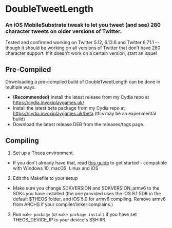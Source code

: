 
# DoubleTweetLength

### An iOS MobileSubstrate tweak to let you tweet (and see) 280 character tweets on older versions of Twitter.

Tested and confirmed working on Twitter 5.12, 6.13.6 and Twitter 6.71.1 -- though it should be working on all versions of Twitter that don't have 280 character support. If it doesn't work on a certain version, start an issue!

## Pre-Compiled

Downloading a pre-compiled build of DoubleTweetLength can be done in multiple ways.
- **(Recommended)** Install the latest release from my Cydia repo at https://cydia.invoxiplaygames.uk/
- Install the latest beta package from my Cydia repo at https://cydia.invoxiplaygames.uk/beta (this may be an experimental build)
- Download the latest release DEB from the releases/tags page.

## Compiling
1. Set up a Theos environment.
- If you don't already have that, read [this guide](https://github.com/theos/theos/wiki/Installation) to get started - compatible with Windows 10, macOS, Linux and iOS
2. Edit the Makefile to your setup
- Make sure you change SDKVERSION and SDKVERSION_armv6 to the SDKs you have installed (the one provided uses the iOS 8.1 SDK in the default $THEOS folder, and iOS 5.0 for armv6 compiling. Remove armv6 from ARCHS if your compiler/linker complains.)
3. Run `make package` (or `make package install` if you have set THEOS_DEVICE_IP to your device's SSH IP)